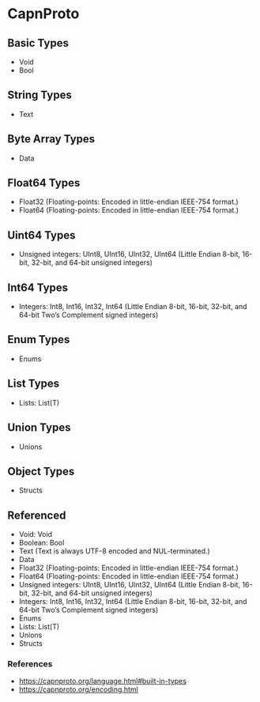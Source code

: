 # CapnProto

## Basic Types

* Void
* Bool

## String Types

* Text

## Byte Array Types

* Data

## Float64 Types

* Float32 (Floating-points: Encoded in little-endian IEEE-754 format.)
* Float64 (Floating-points: Encoded in little-endian IEEE-754 format.)

## Uint64 Types

* Unsigned integers: UInt8, UInt16, UInt32, UInt64 (Little Endian 8-bit, 16-bit, 32-bit, and 64-bit unsigned integers)

## Int64 Types

* Integers: Int8, Int16, Int32, Int64 (Little Endian 8-bit, 16-bit, 32-bit, and 64-bit Two’s Complement signed integers)

## Enum Types

* Enums

## List Types

* Lists: List(T)

## Union Types

* Unions

## Object Types

* Structs

## Referenced

* Void: Void
* Boolean: Bool
* Text (Text is always UTF-8 encoded and NUL-terminated.)
* Data
* Float32 (Floating-points: Encoded in little-endian IEEE-754 format.)
* Float64 (Floating-points: Encoded in little-endian IEEE-754 format.)
* Unsigned integers: UInt8, UInt16, UInt32, UInt64 (Little Endian 8-bit, 16-bit, 32-bit, and 64-bit unsigned integers)
* Integers: Int8, Int16, Int32, Int64 (Little Endian 8-bit, 16-bit, 32-bit, and 64-bit Two’s Complement signed integers)
* Enums
* Lists: List(T)
* Unions
* Structs

### References

* https://capnproto.org/language.html#built-in-types
* https://capnproto.org/encoding.html